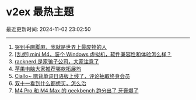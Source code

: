 # v2ex 最热主题

最近更新时间: 2024-11-02 23:02:50

--- 
1. [哭到手麻脚麻，我就是世界上最废物的人](https://www.v2ex.com/t/1085913) 
2. [[乱想] mini M4，装个 Windows 虚拟机，软件兼容性和体验怎么样？](https://www.v2ex.com/t/1085933) 
3. [racknerd 是家骗子公司，大家注意了](https://www.v2ex.com/t/1085935) 
4. [苹果电脑大家推荐哪款拓展坞](https://www.v2ex.com/t/1085938) 
5. [Ciallo~ 嗯背单词日语版上线了，评论抽取终身会员](https://www.v2ex.com/t/1086017) 
6. [双十一看到什么都想买，怎么治](https://www.v2ex.com/t/1085978) 
7. [M4 Pro 和 M4 Max 的 geekbench 跑分出了 牙膏爆了](https://www.v2ex.com/t/1085983) 
